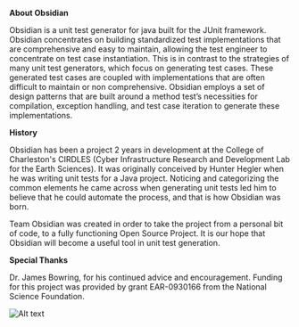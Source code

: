 **About Obsidian**

Obsidian is a unit test generator for java built for the JUnit framework. Obsidian concentrates on building standardized test implementations that are comprehensive and easy to maintain, allowing the test engineer to concentrate on test case instantiation. This is in contrast to the strategies of many unit test generators, which focus on generating test cases. These generated test cases are coupled with implementations that are often difficult to maintain or non comprehensive. Obsidian employs a set of design patterns that are built around a method test’s necessities for compilation, exception handling, and test case iteration to generate these implementations.

**History**

Obsidian has been a project 2 years in development at the College of Charleston's CIRDLES (Cyber Infrastructure Research and Development Lab for the Earth Sciences). It was originally conceived by Hunter Hegler when he was writing unit tests for a Java project. Noticing and categorizing the common elements he came across when generating unit tests led him to believe that he could automate the process, and that is how Obsidian was born.

Team Obsidian was created in order to take the project from a personal bit of code, to a fully functioning Open Source Project. It is our hope that Obsidian will become a useful tool in unit test generation.

**Special Thanks**

Dr. James Bowring, for his continued advice and encouragement.
Funding for this project was provided by grant EAR-0930166 from the National Science Foundation.

[obsidian]:/http://www.laryeaquaye.us/obsidian/img/ObsidianLogo.png
![Alt text][obsidian]

